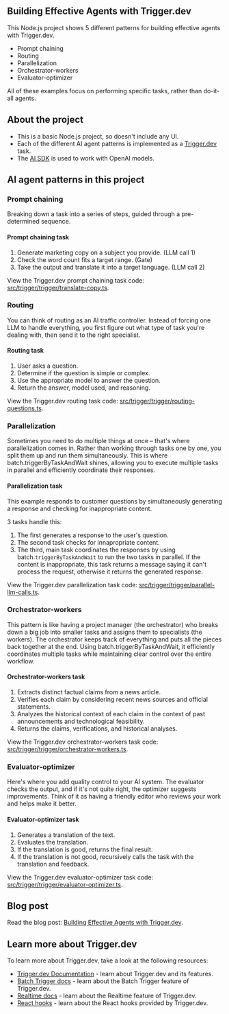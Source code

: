 ## Building Effective Agents with Trigger.dev

This Node.js project shows 5 different patterns for building effective agents with Trigger.dev.

- Prompt chaining
- Routing
- Parallelization
- Orchestrator-workers
- Evaluator-optimizer

All of these examples focus on performing specific tasks, rather than do-it-all agents.

## About the project

- This is a basic Node.js project, so doesn't include any UI.
- Each of the different AI agent patterns is implemented as a [Trigger.dev](https://cloud.trigger.dev) task.
- The [AI SDK](https://sdk.vercel.ai/docs/introduction) is used to work with OpenAI models.

## AI agent patterns in this project

### Prompt chaining

Breaking down a task into a series of steps, guided through a pre-determined sequence.

#### Prompt chaining task

1. Generate marketing copy on a subject you provide. (LLM call 1)
2. Check the word count fits a target range. (Gate)
3. Take the output and translate it into a target language. (LLM call 2)

View the Trigger.dev prompt chaining task code: [src/trigger/trigger/translate-copy.ts](./src/trigger/trigger/translate-copy.ts).

### Routing

You can think of routing as an AI traffic controller. Instead of forcing one LLM to handle everything, you first figure out what type of task you're dealing with, then send it to the right specialist.

#### Routing task

1. User asks a question.
2. Determine if the question is simple or complex.
3. Use the appropriate model to answer the question.
4. Return the answer, model used, and reasoning.

View the Trigger.dev routing task code: [src/trigger/trigger/routing-questions.ts](./src/trigger/trigger/routing-questions.ts).

### Parallelization

Sometimes you need to do multiple things at once – that's where parallelization comes in. Rather than working through tasks one by one, you split them up and run them simultaneously. This is where batch.triggerByTaskAndWait shines, allowing you to execute multiple tasks in parallel and efficiently coordinate their responses.

#### Parallelization task

This example responds to customer questions by simultaneously generating a response and checking for inappropriate content.

3 tasks handle this:

1. The first generates a response to the user's question.
2. The second task checks for innapropriate content.
3. The third, main task coordinates the responses by using batch.`triggerByTaskAndWait` to run the two tasks in parallel. If the content is inappropriate, this task returns a message saying it can't process the request, otherwise it returns the generated response.

View the Trigger.dev parallelization task code: [src/trigger/trigger/parallel-llm-calls.ts](./src/trigger/trigger/parallel-llm-calls.ts).

### Orchestrator-workers

This pattern is like having a project manager (the orchestrator) who breaks down a big job into smaller tasks and assigns them to specialists (the workers). The orchestrator keeps track of everything and puts all the pieces back together at the end. Using batch.triggerByTaskAndWait, it efficiently coordinates multiple tasks while maintaining clear control over the entire workflow.

#### Orchestrator-workers task

1. Extracts distinct factual claims from a news article.
2. Verifies each claim by considering recent news sources and official statements.
3. Analyzes the historical context of each claim in the context of past announcements and technological feasibility.
4. Returns the claims, verifications, and historical analyses.

View the Trigger.dev orchestrator-workers task code: [src/trigger/trigger/orchestrator-workers.ts](./src/trigger/trigger/orchestrator-workers.ts).

### Evaluator-optimizer

Here's where you add quality control to your AI system. The evaluator checks the output, and if it's not quite right, the optimizer suggests improvements. Think of it as having a friendly editor who reviews your work and helps make it better.

#### Evaluator-optimizer task

1. Generates a translation of the text.
2. Evaluates the translation.
3. If the translation is good, returns the final result.
4. If the translation is not good, recursively calls the task with the translation and feedback.

View the Trigger.dev evaluator-optimizer task code: [src/trigger/trigger/evaluator-optimizer.ts](./src/trigger/trigger/evaluator-optimizer.ts).

## Blog post

Read the blog post: [Building Effective Agents with Trigger.dev](https://trigger.dev/blog/ai-agents-with-trigger).

## Learn more about Trigger.dev

To learn more about Trigger.dev, take a look at the following resources:

- [Trigger.dev Documentation](https://trigger.dev/docs) - learn about Trigger.dev and its features.
- [Batch Trigger docs](https://trigger.dev/docs/triggering) - learn about the Batch Trigger feature of Trigger.dev.
- [Realtime docs](https://trigger.dev/docs/realtime) - learn about the Realtime feature of Trigger.dev.
- [React hooks](https://trigger.dev/docs/frontend/react-hooks) - learn about the React hooks provided by Trigger.dev.
